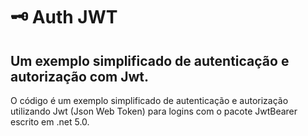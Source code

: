 # &#x1f5dd;&#xFE0F; Auth JWT

## Um exemplo simplificado de autenticação e autorização com Jwt.

O código é um exemplo simplificado de autenticação e autorização utilizando Jwt (Json Web Token) para logins com o pacote JwtBearer escrito em .net 5.0.
